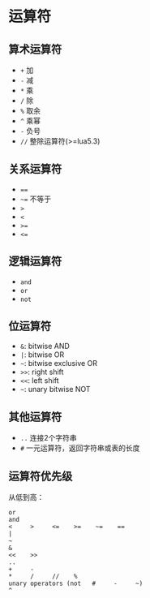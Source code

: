 # 运算符


## 算术运算符
- `+` 加
- `-` 减
- `*` 乘
- `/` 除
- `%` 取余
- `^` 乘幂
- `-` 负号
- `//` 整除运算符(>=lua5.3)

## 关系运算符
- `==`
- `~=` 不等于
- `>`
- `<`
- `>=`
- `<=`

## 逻辑运算符
- `and`
- `or`
- `not`

## 位运算符
- `&`: bitwise AND
- `|`: bitwise OR
- `~`: bitwise exclusive OR
- `>>`: right shift
- `<<`: left shift
- `~`: unary bitwise NOT

## 其他运算符
- `..` 连接2个字符串
- `#` 一元运算符，返回字符串或表的长度


## 运算符优先级
从低到高：
```
or
and
<     >     <=    >=    ~=    ==
|
~
&
<<    >>
..
+     -
*     /     //    %
unary operators (not   #     -     ~)
^
```